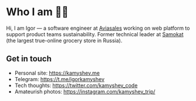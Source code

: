 # Who I am 👨‍💻

Hi, I am Igor — a software engineer at [Aviasales](https://www.aviasales.com) working on web platform to support product teams sustainability. Former technical leader at [Samokat](https://samokat.ru) (the largest true-online grocery store in Russia).

## Get in touch

+ Personal site: https://kamyshev.me
+ Telegram: https://t.me/igorkamyshev
+ Tech thoughts: https://twitter.com/kamyshev_code
+ Amateurish photos: https://instagram.com/kamyshev_trip/
